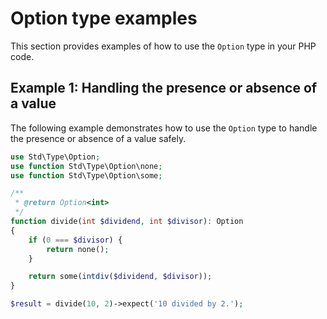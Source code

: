 # Option type examples

This section provides examples of how to use the `Option` type in your PHP code.

## Example 1: Handling the presence or absence of a value

The following example demonstrates how to use the `Option` type to handle the presence or absence of a value safely.

```php
use Std\Type\Option;
use function Std\Type\Option\none;
use function Std\Type\Option\some;

/**
 * @return Option<int>
 */
function divide(int $dividend, int $divisor): Option
{
    if (0 === $divisor) {
        return none();
    }

    return some(intdiv($dividend, $divisor));
}

$result = divide(10, 2)->expect('10 divided by 2.');
```
